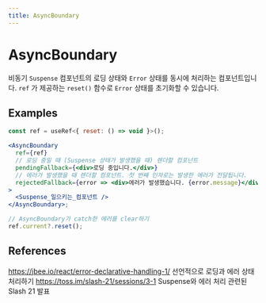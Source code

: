 ```yaml
---
title: AsyncBoundary
---
```


# AsyncBoundary

비동기 `Suspense` 컴포넌트의 로딩 상태와 `Error` 상태를 동시에 처리하는 컴포넌트입니다.
`ref` 가 제공하는 `reset()` 함수로 `Error` 상태를 초기화할 수 있습니다.

## Examples

```jsx
const ref = useRef<{ reset: () => void }>();

<AsyncBoundary
  ref={ref}
  // 로딩 중일 때 (Suspense 상태가 발생했을 때) 렌더할 컴포넌트
  pendingFallback={<div>로딩 중입니다.</div>}
  // 에러가 발생했을 때 렌더할 컴포넌트. 첫 번째 인자로는 발생한 에러가 전달됩니다.
  rejectedFallback={error => <div>에러가 발생했습니다. {error.message}</div>}
>
  <Suspense_일으키는_컴포넌트 />
</AsyncBoundary>;

// AsyncBoundary가 catch한 에러를 clear하기
ref.current?.reset();
```

## References

https://jbee.io/react/error-declarative-handling-1/ 선언적으로 로딩과 에러 상태 처리하기
https://toss.im/slash-21/sessions/3-1 Suspense와 에러 처리 관련된 Slash 21 발표
